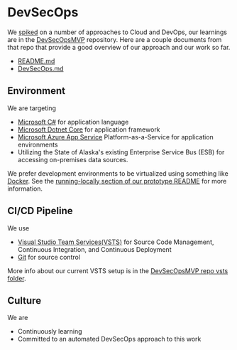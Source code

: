 # DevSecOps

We [spiked](https://en.wikipedia.org/wiki/Spike_(software_development)) on a number of approaches to Cloud and DevOps, our learnings are in the [DevSecOpsMVP](https://github.com/AlaskaDHSS/DevSecOpsMvp) repository. 
Here are a couple documents from that repo that provide a good overview of our approach and our work so far.

- [README.md](https://github.com/AlaskaDHSS/DevSecOpsMvp/blob/master/README.md)
- [DevSecOps.md](https://github.com/AlaskaDHSS/DevSecOpsMvp/blob/master/DevSecOps.md)

## Environment

We are targeting

- [Microsoft C#](https://docs.microsoft.com/en-us/dotnet/csharp/) for application language
- [Microsoft Dotnet Core](https://www.microsoft.com/net/core) for application framework
- [Microsoft Azure App Service](https://azure.microsoft.com/en-us/services/app-service/) Platform-as-a-Service for application environments
- Utilizing the State of Alaska's existing Enterprise Service Bus (ESB) for accessing on-premises data sources.

We prefer development environments to be virtualized using something like [Docker](https://www.docker.com/). See the [running-locally section of our prototype README](https://github.com/AlaskaDHSS/ProtoWebApi#running-locally) for more information.

## CI/CD Pipeline

We use
- [Visual Studio Team Services(VSTS)](https://alaskadhss.visualstudio.com/) for Source Code Management, Continuous Integration, and Continuous Deployment
- [Git](https://git-scm.com/) for source control

More info about our current VSTS setup is in the [DevSecOpsMVP repo vsts folder](https://github.com/AlaskaDHSS/DevSecOpsMvp/tree/master/vsts).  

## Culture 

We are
- Continuously learning
- Committed to an automated DevSecOps approach to this work
